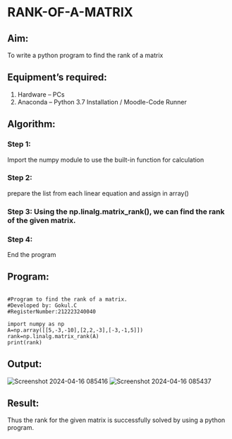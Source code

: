 # RANK-OF-A-MATRIX
## Aim:
To write a python program to find the rank of a matrix
## Equipment’s required:
1. 	Hardware – PCs
2. 	Anaconda – Python 3.7 Installation / Moodle-Code Runner
## Algorithm:
### Step 1:
Import the numpy module to use the built-in function for calculation

### Step 2: 
prepare the list from each linear equation and assign in array()

### Step 3: Using the np.linalg.matrix_rank(), we can find the rank of the given matrix.

### Step 4: 
End the program

## Program:
```

#Program to find the rank of a matrix.
#Developed by: Gokul.C
#RegisterNumber:212223240040

import numpy as np
A=np.array([[5,-3,-10],[2,2,-3],[-3,-1,5]])
rank=np.linalg.matrix_rank(A)
print(rank)

```
## Output:
![Screenshot 2024-04-16 085416](https://github.com/Gokul1410/RANK-OF-A-MATRIX/assets/153058321/62f199f3-3854-48e2-ad92-31c000d92e5e)
![Screenshot 2024-04-16 085437](https://github.com/Gokul1410/RANK-OF-A-MATRIX/assets/153058321/6da9a475-a945-4260-a3a2-8e422b44e90f)


## Result:
Thus the rank for the given matrix is successfully solved by  using a python program.

